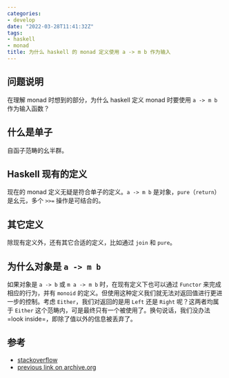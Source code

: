 ```yaml
---
categories: 
- develop
date: "2022-03-28T11:41:32Z"
tags: 
- haskell
- monad
title: 为什么 haskell 的 monad 定义使用 a -> m b 作为输入
---
```

## 问题说明
在理解 monad 时想到的部分，为什么 haskell 定义 monad 时要使用 `a -> m b` 作为输入函数？

## 什么是单子
自函子范畴的幺半群。

## Haskell 现有的定义
现在的 monad 定义无疑是符合单子的定义。`a -> m b` 是对象，`pure`（`return`）是幺元，多个 `>>=` 操作是可结合的。

## 其它定义
除现有定义外，还有其它合适的定义，比如通过 `join` 和 `pure`。

## 为什么对象是 `a -> m b`
如果对象是 `a -> b` 或 `m a -> m b` 时，在现有定义下也可以通过 `Functor` 来完成相应的行为，并有 `monoid` 的定义。但使用这种定义我们就无法对返回值进行更进一步的控制。考虑 `Either`，我们对返回的是用 `Left` 还是 `Right` 呢？这两者均属于 `Either` 这个范畴内，可是最终只有一个被使用了。换句说话，我们没办法 =look inside=，即除了值以外的信息被丢弃了。

## 参考

- [stackoverflow](https://stackoverflow.com/questions/11967645/why-cant-a-function-take-monadic-value-and-return-another-monadic-value)
- [previous link on archive.org](https://web.archive.org/web/20220328030116/https://stackoverflow.com/questions/11967645/why-cant-a-function-take-monadic-value-and-return-another-monadic-value)
